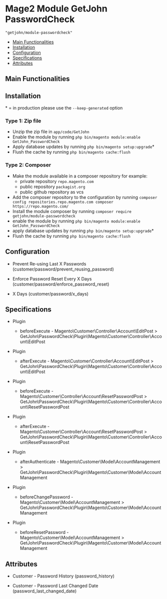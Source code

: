 # Mage2 Module GetJohn PasswordCheck

    "getjohn/module-passwordcheck"

 - [Main Functionalities](#markdown-header-main-functionalities)
 - [Installation](#markdown-header-installation)
 - [Configuration](#markdown-header-configuration)
 - [Specifications](#markdown-header-specifications)
 - [Attributes](#markdown-header-attributes)


## Main Functionalities


## Installation
\* = in production please use the `--keep-generated` option

### Type 1: Zip file

 - Unzip the zip file in `app/code/GetJohn`
 - Enable the module by running `php bin/magento module:enable GetJohn_PasswordCheck`
 - Apply database updates by running `php bin/magento setup:upgrade`\*
 - Flush the cache by running `php bin/magento cache:flush`

### Type 2: Composer

 - Make the module available in a composer repository for example:
    - private repository `repo.magento.com`
    - public repository `packagist.org`
    - public github repository as vcs
 - Add the composer repository to the configuration by running `composer config repositories.repo.magento.com composer https://repo.magento.com/`
 - Install the module composer by running `composer require getjohn/module-passwordcheck`
 - enable the module by running `php bin/magento module:enable GetJohn_PasswordCheck`
 - apply database updates by running `php bin/magento setup:upgrade`\*
 - Flush the cache by running `php bin/magento cache:flush`


## Configuration

 - Prevent Re-using Last X Passwords (customer/password/prevent_reusing_password)

 - Enforce Password Reset Every X Days (customer/password/enforce_password_reset)
 
 - X Days (customer/password/x_days)


## Specifications

 - Plugin
 	- beforeExecute - Magento\Customer\Controller\Account\EditPost > GetJohn\PasswordCheck\Plugin\Magento\Customer\Controller\Account\EditPost
 	
 - Plugin
  	- afterExecute - Magento\Customer\Controller\Account\EditPost > GetJohn\PasswordCheck\Plugin\Magento\Customer\Controller\Account\EditPost

 - Plugin
 	- beforeExecute - Magento\Customer\Controller\Account\ResetPasswordPost > GetJohn\PasswordCheck\Plugin\Magento\Customer\Controller\Account\ResetPasswordPost
 	
 - Plugin
  	- afterExecute - Magento\Customer\Controller\Account\ResetPasswordPost > GetJohn\PasswordCheck\Plugin\Magento\Customer\Controller\Account\ResetPasswordPost

 - Plugin
	- afterAuthenticate - Magento\Customer\Model\AccountManagement > GetJohn\PasswordCheck\Plugin\Magento\Customer\Model\AccountManagement

 - Plugin
	- beforeChangePassword - Magento\Customer\Model\AccountManagement > GetJohn\PasswordCheck\Plugin\Magento\Customer\Model\AccountManagement
	
 - Plugin
	- beforeResetPassword - Magento\Customer\Model\AccountManagement > GetJohn\PasswordCheck\Plugin\Magento\Customer\Model\AccountManagement


## Attributes

 - Customer - Password History (password_history)

 - Customer - Password Last Changed Date (password_last_changed_date)

